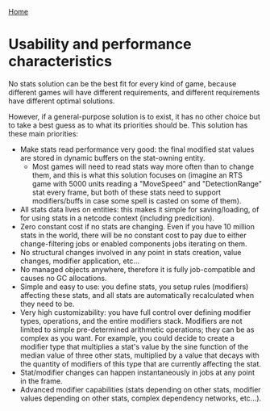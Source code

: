 
[Home](../README.md)

# Usability and performance characteristics

No stats solution can be the best fit for every kind of game, because different games will have different requirements, and different requirements have different optimal solutions.

However, if a general-purpose solution is to exist, it has no other choice but to take a best guess as to what its priorities should be. This solution has these main priorities:
* Make stats read performance very good: the final modified stat values are stored in dynamic buffers on the stat-owning entity. 
    * Most games will need to read stats way more often than to change them, and this is what this solution focuses on (imagine an RTS game with 5000 units reading a "MoveSpeed" and "DetectionRange" stat every frame, but both of these stats need to support modifiers/buffs in case some spell is casted on some of them).
* All stats data lives on entities: this makes it simple for saving/loading, of for using stats in a netcode context (including predicition).
* Zero constant cost if no stats are changing. Even if you have 10 million stats in the world, there will be no constant cost to pay due to either change-filtering jobs or enabled components jobs iterating on them.
* No structural changes involved in any point in stats creation, value changes, modifier application, etc...
* No managed objects anywhere, therefore it is fully job-compatible and causes no GC allocations.
* Simple and easy to use: you define stats, you setup rules (modifiers) affecting these stats, and all stats are automatically recalculated when they need to be.
* Very high customizability: you have full control over defining modifier types, operations, and the entire modifiers stack. Modifiers are not limited to simple pre-determined arithmetic operations; they can be as complex as you want. For example, you could decide to create a modifier type that multiplies a stat's value by the sine function of the median value of three other stats, multiplied by a value that decays with the quantity of modifiers of this type that are currently affecting the stat.
* Stat/modifier changes can happen instantaneously in jobs at any point in the frame.
* Advanced modifier capabilities (stats depending on other stats, modifier values depending on other stats, complex dependency networks, etc...).